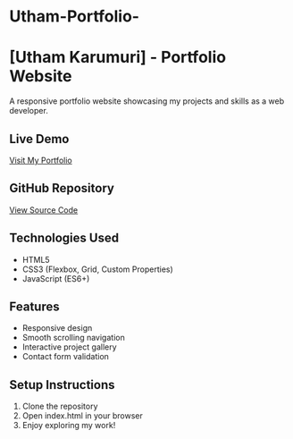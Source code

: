# Utham-Portfolio-

# [Utham Karumuri] - Portfolio Website

A responsive portfolio website showcasing my projects and skills as a web developer.

## Live Demo
[Visit My Portfolio](http://127.0.0.1:5500/vscode%202/portfolio/Index.html)

## GitHub Repository
[View Source Code]([your-github-repo-link](https://github.com/karumuriuthamsrireddys113-bit/Portfolio.git))

## Technologies Used
- HTML5
- CSS3 (Flexbox, Grid, Custom Properties)
- JavaScript (ES6+)

## Features
- Responsive design
- Smooth scrolling navigation
- Interactive project gallery
- Contact form validation

## Setup Instructions
1. Clone the repository
2. Open index.html in your browser
3. Enjoy exploring my work!




